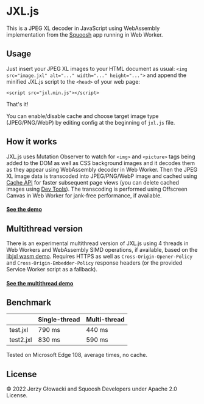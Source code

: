 # JXL.js

This is a JPEG XL decoder in JavaScript using WebAssembly implementation from the [Squoosh](https://github.com/GoogleChromeLabs/squoosh) app running in Web Worker.

## Usage

Just insert your JPEG XL images to your HTML document as usual: `<img src="image.jxl" alt="..." width="..." height="...">` and append the minified JXL.js script to the `<head>` of your web page:

`<script src="jxl.min.js"></script>`

That's it!

You can enable/disable cache and choose target image type (JPEG/PNG/WebP) by editing config at the beginning of `jxl.js` file.

## How it works

JXL.js uses Mutation Observer to watch for `<img>` and `<picture>` tags being added to the DOM as well as CSS background images and it decodes them as they appear using WebAssembly decoder in Web Worker. Then the JPEG XL image data is transcoded into JPEG/PNG/WebP image and cached using [Cache API](https://developer.mozilla.org/en-US/docs/Web/API/Cache) for faster subsequent page views (you can delete cached images using [Dev Tools](https://developer.chrome.com/docs/devtools/storage/cache/#deleteresource)). The transcoding is performed using Offscreen Canvas in Web Worker for jank-free performance, if available.

#### [See the demo](https://niutech.github.io/jxl.js/)

## Multithread version

There is an experimental multithread version of JXL.js using 4 threads in Web Workers and WebAssembly SIMD operations, if available, based on the [libjxl wasm demo](https://github.com/libjxl/libjxl/tree/main/tools/wasm_demo). Requires HTTPS as well as `Cross-Origin-Opener-Policy` and `Cross-Origin-Embedder-Policy` response headers (or the provided Service Worker script as a fallback).

#### [See the multithread demo](https://niutech.github.io/jxl.js/multithread/)

## Benchmark

|           | Single-thread | Multi-thread |
|-----------|---------------|--------------|
| test.jxl  | 790 ms        | 440 ms       |
| test2.jxl | 830 ms        | 590 ms       |

Tested on Microsoft Edge 108, average times, no cache.

## License

&copy; 2022 Jerzy Głowacki and Squoosh Developers under Apache 2.0 License.